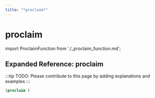 ```yaml
---
title: "*proclaim*"
---
```


# proclaim

import ProclaimFunction from './_proclaim_function.md';

<ProclaimFunction />

## Expanded Reference: proclaim

:::tip
TODO: Please contribute to this page by adding explanations and examples
:::

```lisp
(proclaim )
```
